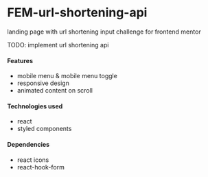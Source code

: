 # FEM-url-shortening-api
landing page with url shortening input challenge for frontend mentor

TODO: implement url shortening api

#### Features
- mobile menu & mobile menu toggle
- responsive design
- animated content on scroll

#### Technologies used
- react
- styled components

#### Dependencies
- react icons
- react-hook-form
